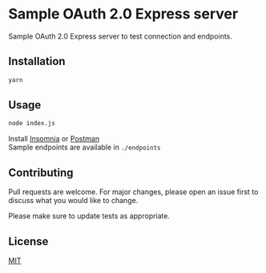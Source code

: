 # Sample OAuth 2.0 Express server

Sample OAuth 2.0 Express server to test connection and endpoints.

## Installation

```bash
yarn
```

## Usage

```bash
node index.js
```
Install [Insomnia](insomnia.rest) or [Postman](postman.com)\
Sample endpoints are available in `./endpoints`

## Contributing
Pull requests are welcome. For major changes, please open an issue first to discuss what you would like to change.

Please make sure to update tests as appropriate.

## License
[MIT](https://choosealicense.com/licenses/mit/)
